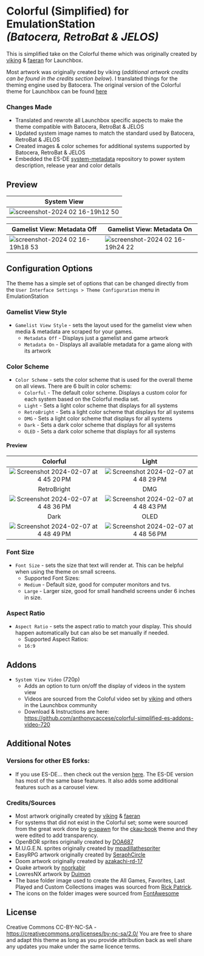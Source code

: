 # Colorful (Simplified) for EmulationStation <br>*(Batocera, RetroBat &amp; JELOS)*

This is simplified take on the Colorful theme which was originally created by [viking](https://forums.launchbox-app.com/profile/70421-viking/) & [faeran](https://forums.launchbox-app.com/profile/76940-faeran/) for Launchbox.

Most artwork was originally created by viking (_additional artwork credits can be found in the credits section below_). I translated things for the theming engine used by Batocera. The original version of the Colorful theme for Launchbox can be found [here](https://forums.launchbox-app.com/files/file/2081-colorful-bigbox-theme)

### Changes Made

- Translated and rewrote all Launchbox specific aspects to make the theme compatible with Batocera, RetroBat &amp; JELOS
- Updated system image names to match the standard used by Batocera, RetroBat &amp; JELOS
- Created images & color schemes for additional systems supported by Batocera, RetroBat &amp; JELOS
- Embedded the ES-DE [system-metadata](https://gitlab.com/es-de/themes/system-metadata) repository to power system description, release year and color details

## **Preview**

| System View |
|----|
| ![screenshot-2024 02 16-19h12 50](https://github.com/anthonycaccese/colorful-simplified-es/assets/1454947/baff46bf-4097-4a5c-996d-543b83812aac) |

| Gamelist View: Metadata Off | Gamelist View: Metadata On |
|----|----|
| ![screenshot-2024 02 16-19h18 53](https://github.com/anthonycaccese/colorful-simplified-es/assets/1454947/f2a80f4f-b358-403e-ad7d-db29aa579cc9) | ![screenshot-2024 02 16-19h24 22](https://github.com/anthonycaccese/colorful-simplified-es/assets/1454947/6bc5987d-f2eb-48c2-8f53-831ac745e83b) |

## **Configuration Options**

The theme has a simple set of options that can be changed directly from the `User Interface Settings > Theme Configuration` menu in EmulationStation

### **Gamelist View Style**

- `Gamelist View Style` - sets the layout used for the gamelist view when media & metadata are scraped for your games.
   - `Metadata Off` - Displays just a gamelist and game artwork
   - `Metadata On` - Displays all available metadata for a game along with its artwork

### **Color Scheme**

- `Color Scheme` - sets the color scheme that is used for the overall theme on all views.  There are 6 built in color schems:
   - `Colorful` - The default color scheme.  Displays a custom color for each system based on the Colorful media set.
   - `Light` - Sets a light color scheme that displays for all systems
   - `RetroBright` - Sets a light color scheme that displays for all systems
   - `DMG` - Sets a light color scheme that displays for all systems
   - `Dark` - Sets a dark color scheme that displays for all systems
   - `OLED` - Sets a dark color scheme that displays for all systems

#### Preview

| Colorful | Light |
|:---:|:---:|
| ![Screenshot 2024-02-07 at 4 45 20 PM](https://github.com/anthonycaccese/colorful-simplified-es-de/assets/1454947/91f2c968-dadb-4ae1-8197-250a54785f0b) | ![Screenshot 2024-02-07 at 4 48 29 PM](https://github.com/anthonycaccese/colorful-simplified-es-de/assets/1454947/ebca482e-73c2-475e-a830-3161d5315380) |
| RetroBright | DMG |
| ![Screenshot 2024-02-07 at 4 48 36 PM](https://github.com/anthonycaccese/colorful-simplified-es-de/assets/1454947/5e7f7cbd-0feb-497e-b27d-8ba0a72181d0) | ![Screenshot 2024-02-07 at 4 48 43 PM](https://github.com/anthonycaccese/colorful-simplified-es-de/assets/1454947/107ac980-b3a4-455f-b0d4-9d31c9a8e9cb) |
| Dark | OLED |
| ![Screenshot 2024-02-07 at 4 48 49 PM](https://github.com/anthonycaccese/colorful-simplified-es-de/assets/1454947/b35defdf-3b37-4aa3-b741-2e1a0813fe90) | ![Screenshot 2024-02-07 at 4 48 56 PM](https://github.com/anthonycaccese/colorful-simplified-es-de/assets/1454947/e4c5e9ca-248a-4898-a783-13f0f8a10d1f) |

### **Font Size**

- `Font Size` - sets the size that text will render at. This can be helpful when using the theme on small screens.
   - Supported Font Sizes:
   - `Medium` - Default size, good for computer monitors and tvs.
   - `Large` - Larger size, good for small handheld screens under 6 inches in size.

### **Aspect Ratio**

- `Aspect Ratio` - sets the aspect ratio to match your display. This should happen automatically but can also be set manually if needed.
   - Supported Aspect Ratios:
   - `16:9`
 
## **Addons**

- `System View Video` (720p)
   - Adds an option to turn on/off the display of videos in the system view
   - Videos are sourced from the Coloful video set by [viking](https://forums.launchbox-app.com/profile/70421-viking/) and others in the Launchbox community
   - Download & Instructions are here: https://github.com/anthonycaccese/colorful-simplified-es-addons-video-720

## Additional Notes

### Versions for other ES forks:
* If you use ES-DE... then check out the version [here](https://github.com/anthonycaccese/colorful-simplified-es-de).  The ES-DE version has most of the same base features.  It also adds some additional features such as a carousel view.

### Credits/Sources

- Most artwork originally created by [viking](https://forums.launchbox-app.com/profile/70421-viking/) & [faeran](https://forums.launchbox-app.com/files/file/2081-colorful-bigbox-theme)
- For systems that did not exist in the Colorful set; some were sourced from the great work done by [g-spawn](https://github.com/g-spawnPL) for the [ckau-book](https://github.com/CkauNui/ckau-book/tree/master) theme and they were edited to add transparency.
- OpenBOR sprites originally created by [DOA687](https://www.deviantart.com/doa687)
- M.U.G.E.N. sprites originally created by [mpadillathespriter](https://www.deviantart.com/mpadillathespriter)
- EasyRPG artwork originally created by [SeraphCircle](https://twitter.com/SeraphCircle)
- Doom artwork originally created by [azakachi-rd-17](https://www.deviantart.com/azakachi-rd-17)
- Quake artwork by [noorkabir](https://imgbin.com/png/TpRDSTtK/quake-champions-quake-iii-arena-quake-4-video-game-2017-dreamhack-winter-png)
- LowresNX artwork by [Duimon](https://forums.libretro.com/t/duimon-hsm-mega-bezel-graphics-and-presets-feedback-and-updates/28146/1049)
- The base folder image used to create the All Games, Favorites, Last Played and Custom Collections images was sourced from [Rick Patrick](https://www.softicons.com/designers/rick-patrick).
- The icons on the folder images were sourced from [FontAwesome](https://fontawesome.com/search?o=r&m=free)

## **License**

Creative Commons CC-BY-NC-SA - https://creativecommons.org/licenses/by-nc-sa/2.0/
You are free to share and adapt this theme as long as you provide attribution back as well share any updates you make under the same licence terms.
